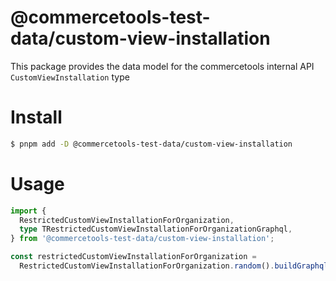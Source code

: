 # @commercetools-test-data/custom-view-installation

This package provides the data model for the commercetools internal API `CustomViewInstallation` type

# Install

```bash
$ pnpm add -D @commercetools-test-data/custom-view-installation
```

# Usage

```ts
import {
  RestrictedCustomViewInstallationForOrganization,
  type TRestrictedCustomViewInstallationForOrganizationGraphql,
} from '@commercetools-test-data/custom-view-installation';

const restrictedCustomViewInstallationForOrganization =
  RestrictedCustomViewInstallationForOrganization.random().buildGraphql<TRestrictedCustomViewInstallationForOrganizationGraphql>();
```
